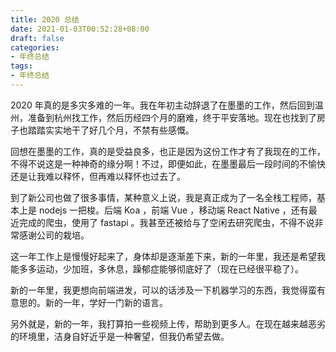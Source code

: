 ```yaml
---
title: 2020 总结
date: 2021-01-03T00:52:28+08:00
draft: false
categories:
- 年终总结
tags:
- 年终总结
---
```


2020 年真的是多灾多难的一年。我在年初主动辞退了在墨墨的工作，然后回到温州，准备到杭州找工作，然后历经四个月的磨难，终于平安落地。现在也找到了房子也踏踏实实地干了好几个月，不禁有些感慨。

回想在墨墨的工作，真的是受益良多，也正是因为这份工作才有了我现在的工作，不得不说这是一种神奇的缘分啊！不过，即便如此，在墨墨最后一段时间的不愉快还是让我难以释怀，但再难以释怀也过去了。

到了新公司也做了很多事情，某种意义上说，我是真正成为了一名全栈工程师，基本上是 nodejs 一把梭。后端 Koa ，前端 Vue ，移动端 React Native ，还有最近完成的爬虫，使用了 fastapi 。我甚至还被给与了空闲去研究爬虫，不得不说非常感谢公司的栽培。

这一年工作上是慢慢好起来了，身体却是逐渐差下来，新的一年里，我还是希望我能多多运动，少加班，多休息，躁郁症能够彻底好了（现在已经很平稳了）。

新的一年里，我更想向前端进发，可以的话涉及一下机器学习的东西，我觉得蛮有意思的。新的一年，学好一门新的语言。

另外就是，新的一年，我打算拍一些视频上传，帮助到更多人。在现在越来越恶劣的环境里，洁身自好近乎是一种奢望，但我仍希望去做。
